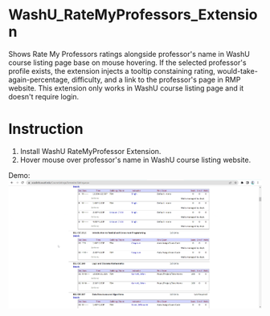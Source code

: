 # WashU_RateMyProfessors_Extension

Shows Rate My Professors ratings alongside professor's name in WashU course listing page base on mouse hovering. If the selected professor's profile exists, the extension injects a tooltip constaining rating, would-take-again-percentage, difficulty, and a link to the professor's page in RMP website. This extension only works in WashU course listing page and it doesn't require login.

# Instruction

1) Install WashU RateMyProfessor Extension.
2) Hover mouse over professor's name in WashU course listing website.


Demo:
![](https://github.com/Asynclyp/WashU_RateMyProfessors_Extension/blob/main/WashU%20RMP%20Demo.gif)